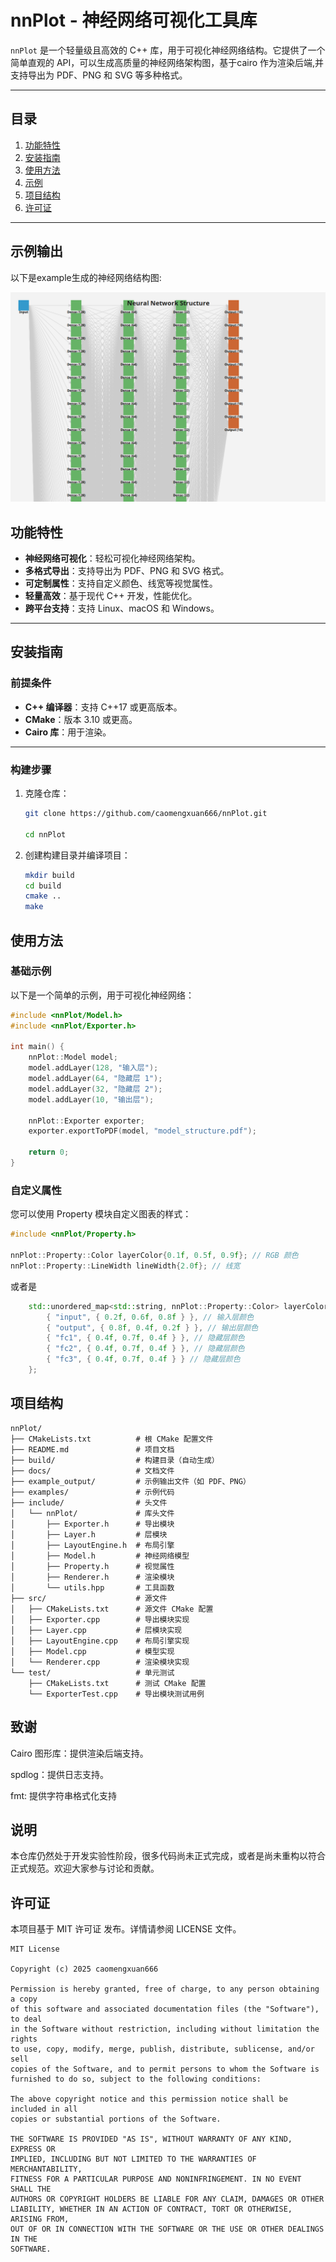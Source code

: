 # nnPlot - 神经网络可视化工具库

`nnPlot` 是一个轻量级且高效的 C++ 库，用于可视化神经网络结构。它提供了一个简单直观的 API，可以生成高质量的神经网络架构图，基于cairo 作为渲染后端,并支持导出为 PDF、PNG 和 SVG 等多种格式。

---

## 目录

1. [功能特性](#功能特性)
2. [安装指南](#安装指南)
3. [使用方法](#使用方法)
4. [示例](#示例)
5. [项目结构](#项目结构)
6. [许可证](#许可证)

---
## 示例输出

以下是example生成的神经网络结构图:

![神经网络结构图](example_output/model_structure.png)

## 功能特性

- **神经网络可视化**：轻松可视化神经网络架构。
- **多格式导出**：支持导出为 PDF、PNG 和 SVG 格式。
- **可定制属性**：支持自定义颜色、线宽等视觉属性。
- **轻量高效**：基于现代 C++ 开发，性能优化。
- **跨平台支持**：支持 Linux、macOS 和 Windows。

---

## 安装指南

### 前提条件

- **C++ 编译器**：支持 C++17 或更高版本。
- **CMake**：版本 3.10 或更高。
- **Cairo 库**：用于渲染。

---
### 构建步骤

1. 克隆仓库：
   ```bash
   git clone https://github.com/caomengxuan666/nnPlot.git

   cd nnPlot
    ```
2. 创建构建目录并编译项目：
    ```bash
    mkdir build
    cd build
    cmake ..
    make
    ```

## 使用方法

### 基础示例

以下是一个简单的示例，用于可视化神经网络：
```c++
#include <nnPlot/Model.h>
#include <nnPlot/Exporter.h>

int main() {
    nnPlot::Model model;
    model.addLayer(128, "输入层");
    model.addLayer(64, "隐藏层 1");
    model.addLayer(32, "隐藏层 2");
    model.addLayer(10, "输出层");

    nnPlot::Exporter exporter;
    exporter.exportToPDF(model, "model_structure.pdf");

    return 0;
}
```
### 自定义属性

您可以使用 Property 模块自定义图表的样式：
```cpp
#include <nnPlot/Property.h>

nnPlot::Property::Color layerColor{0.1f, 0.5f, 0.9f}; // RGB 颜色
nnPlot::Property::LineWidth lineWidth{2.0f}; // 线宽
```

或者是
```cpp
    std::unordered_map<std::string, nnPlot::Property::Color> layerColors = {
        { "input", { 0.2f, 0.6f, 0.8f } }, // 输入层颜色
        { "output", { 0.8f, 0.4f, 0.2f } }, // 输出层颜色
        { "fc1", { 0.4f, 0.7f, 0.4f } }, // 隐藏层颜色
        { "fc2", { 0.4f, 0.7f, 0.4f } }, // 隐藏层颜色
        { "fc3", { 0.4f, 0.7f, 0.4f } } // 隐藏层颜色
    };

```


## 项目结构

```plaintext
nnPlot/
├── CMakeLists.txt          # 根 CMake 配置文件
├── README.md               # 项目文档
├── build/                  # 构建目录（自动生成）
├── docs/                   # 文档文件
├── example_output/         # 示例输出文件（如 PDF、PNG）
├── examples/               # 示例代码
├── include/                # 头文件
│   └── nnPlot/             # 库头文件
│       ├── Exporter.h      # 导出模块
│       ├── Layer.h         # 层模块
│       ├── LayoutEngine.h  # 布局引擎
│       ├── Model.h         # 神经网络模型
│       ├── Property.h      # 视觉属性
│       ├── Renderer.h      # 渲染模块
│       └── utils.hpp       # 工具函数
├── src/                    # 源文件
│   ├── CMakeLists.txt      # 源文件 CMake 配置
│   ├── Exporter.cpp        # 导出模块实现
│   ├── Layer.cpp           # 层模块实现
│   ├── LayoutEngine.cpp    # 布局引擎实现
│   ├── Model.cpp           # 模型实现
│   └── Renderer.cpp        # 渲染模块实现
└── test/                   # 单元测试
    ├── CMakeLists.txt      # 测试 CMake 配置
    └── ExporterTest.cpp    # 导出模块测试用例
```

## 致谢
Cairo 图形库：提供渲染后端支持。

spdlog：提供日志支持。

fmt: 提供字符串格式化支持

## 说明
本仓库仍然处于开发实验性阶段，很多代码尚未正式完成，或者是尚未重构以符合正式规范。欢迎大家参与讨论和贡献。

## 许可证

本项目基于 MIT 许可证 发布。详情请参阅 LICENSE 文件。

```
MIT License

Copyright (c) 2025 caomengxuan666

Permission is hereby granted, free of charge, to any person obtaining a copy
of this software and associated documentation files (the "Software"), to deal
in the Software without restriction, including without limitation the rights
to use, copy, modify, merge, publish, distribute, sublicense, and/or sell
copies of the Software, and to permit persons to whom the Software is
furnished to do so, subject to the following conditions:

The above copyright notice and this permission notice shall be included in all
copies or substantial portions of the Software.

THE SOFTWARE IS PROVIDED "AS IS", WITHOUT WARRANTY OF ANY KIND, EXPRESS OR
IMPLIED, INCLUDING BUT NOT LIMITED TO THE WARRANTIES OF MERCHANTABILITY,
FITNESS FOR A PARTICULAR PURPOSE AND NONINFRINGEMENT. IN NO EVENT SHALL THE
AUTHORS OR COPYRIGHT HOLDERS BE LIABLE FOR ANY CLAIM, DAMAGES OR OTHER
LIABILITY, WHETHER IN AN ACTION OF CONTRACT, TORT OR OTHERWISE, ARISING FROM,
OUT OF OR IN CONNECTION WITH THE SOFTWARE OR THE USE OR OTHER DEALINGS IN THE
SOFTWARE.
```
